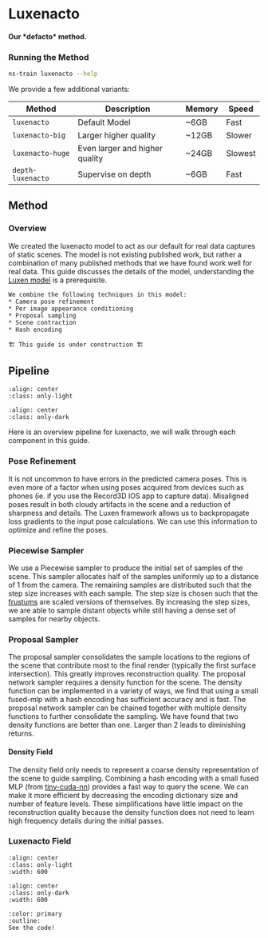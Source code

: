 # Luxenacto

<h4>Our *defacto* method.</h4>
 
### Running the Method
 
```bash
ns-train luxenacto --help
```

We provide a few additional variants:

| Method           | Description                    | Memory | Speed   |
| ---------------- | ------------------------------ | ------ | ------- |
| `luxenacto`       | Default Model                  | ~6GB   | Fast    |
| `luxenacto-big`   | Larger higher quality          | ~12GB  | Slower  |
| `luxenacto-huge`  | Even larger and higher quality | ~24GB  | Slowest |
| `depth-luxenacto` | Supervise on depth             | ~6GB   | Fast    |

## Method

### Overview

We created the luxenacto model to act as our default for real data captures of static scenes. The model is not existing published work, but rather a combination of many published methods that we have found work well for real data. This guide discusses the details of the model, understanding the [Luxen model](./luxen.md) is a prerequisite.

```{admonition} TLDR
We combine the following techniques in this model:
* Camera pose refinement
* Per image appearance conditioning
* Proposal sampling
* Scene contraction
* Hash encoding
```

```{warning}
🏗️ This guide is under construction 🏗️
```

## Pipeline

```{image} imgs/luxenacto/models_luxenacto_pipeline-light.png
:align: center
:class: only-light
```

```{image} imgs/luxenacto/models_luxenacto_pipeline-dark.png
:align: center
:class: only-dark
```

Here is an overview pipeline for luxenacto, we will walk through each component in this guide.

### Pose Refinement

It is not uncommon to have errors in the predicted camera poses. This is even more of a factor when using poses acquired from devices such as phones (ie. if you use the Record3D IOS app to capture data). Misaligned poses result in both cloudy artifacts in the scene and a reduction of sharpness and details. The Luxen framework allows us to backpropagate loss gradients to the input pose calculations. We can use this information to optimize and refine the poses.

### Piecewise Sampler

We use a Piecewise sampler to produce the initial set of samples of the scene. This sampler allocates half of the samples uniformly up to a distance of 1 from the camera. The remaining samples are distributed such that the step size increases with each sample. The step size is chosen such that the [frustums](../model_components/visualize_samples.ipynb) are scaled versions of themselves. By increasing the step sizes, we are able to sample distant objects while still having a dense set of samples for nearby objects.

### Proposal Sampler

The proposal sampler consolidates the sample locations to the regions of the scene that contribute most to the final render (typically the first surface intersection). This greatly improves reconstruction quality. The proposal network sampler requires a density function for the scene. The density function can be implemented in a variety of ways, we find that using a small fused-mlp with a hash encoding has sufficient accuracy and is fast. The proposal network sampler can be chained together with multiple density functions to further consolidate the sampling. We have found that two density functions are better than one. Larger than 2 leads to diminishing returns.

#### Density Field

The density field only needs to represent a coarse density representation of the scene to guide sampling. Combining a hash encoding with a small fused MLP (from [tiny-cuda-nn](https://github.com/NVlabs/tiny-cuda-nn)) provides a fast way to query the scene. We can make it more efficient by decreasing the encoding dictionary size and number of feature levels. These simplifications have little impact on the reconstruction quality because the density function does not need to learn high frequency details during the initial passes.

### Luxenacto Field

```{image} imgs/luxenacto/models_luxenacto_field-light.png
:align: center
:class: only-light
:width: 600
```

```{image} imgs/luxenacto/models_luxenacto_field-dark.png
:align: center
:class: only-dark
:width: 600
```

```{button-link} https://github.com/luxenstudio-project/luxenstudio/blob/main/luxenstudio/models/luxenacto.py
:color: primary
:outline:
See the code!
```
